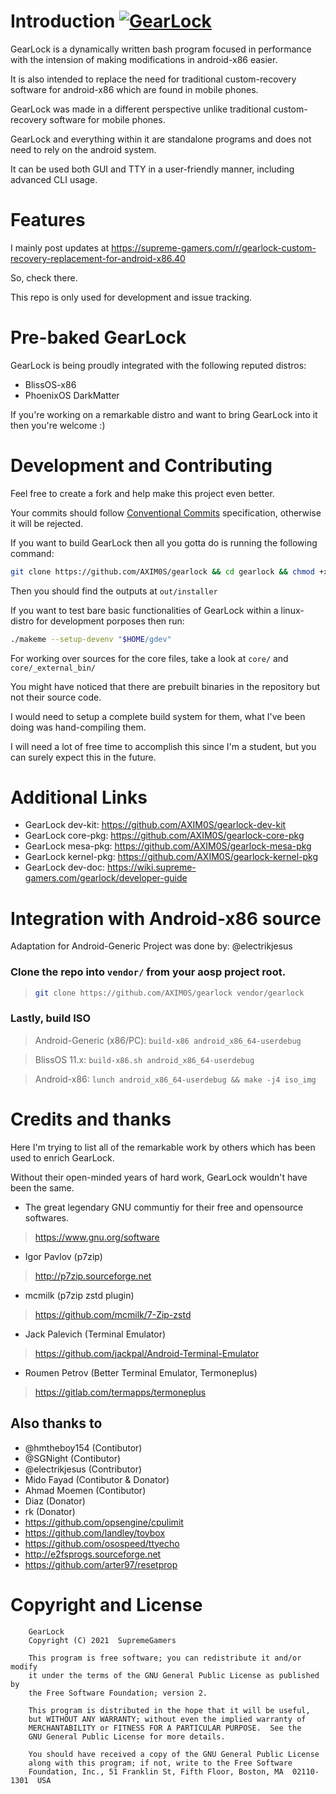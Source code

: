 # Introduction [![GearLock](https://github.com/AXIM0S/gearlock/workflows/CI/badge.svg)](https://github.com/AXIM0S/gearlock/actions)

GearLock is a dynamically written bash program focused in performance with the intension of making modifications in android-x86 easier.

It is also intended to replace the need for traditional custom-recovery software for android-x86 which are found in mobile phones.

GearLock was made in a different perspective unlike traditional custom-recovery software for mobile phones.

GearLock and everything within it are standalone programs and does not need to rely on the android system.

It can be used both GUI and TTY in a user-friendly manner, including advanced CLI usage.



# Features

I mainly post updates at https://supreme-gamers.com/r/gearlock-custom-recovery-replacement-for-android-x86.40

So, check there.

This repo is only used for development and issue tracking.



# Pre-baked GearLock

GearLock is being proudly integrated with the following reputed distros:

* BlissOS-x86
* PhoenixOS DarkMatter

If you're working on a remarkable distro and want to bring GearLock into it then you're welcome :)



# Development and Contributing

Feel free to create a fork and help make this project even better.

Your commits should follow [Conventional Commits](https://www.conventionalcommits.org/en/v1.0.0) specification, otherwise it will be rejected.

If you want to build GearLock then all you gotta do is running the following command:

```bash
git clone https://github.com/AXIM0S/gearlock && cd gearlock && chmod +x makeme && ./makeme
```

Then you should find the outputs at `out/installer`

If you want to test bare basic functionalities of GearLock within a linux-distro for development porposes then run:

```bash
./makeme --setup-devenv "$HOME/gdev"
```

For working over sources for the core files, take a look at `core/` and `core/_external_bin/`

You might have noticed that there are prebuilt binaries in the repository but not their source code.

I would need to setup a complete build system for them, what I've been doing was hand-compiling them.

I will need a lot of free time to accomplish this since I'm a student, but you can surely expect this in the future.



# Additional Links

* GearLock dev-kit: https://github.com/AXIM0S/gearlock-dev-kit
* GearLock core-pkg: https://github.com/AXIM0S/gearlock-core-pkg
* GearLock mesa-pkg: https://github.com/AXIM0S/gearlock-mesa-pkg
* GearLock kernel-pkg: https://github.com/AXIM0S/gearlock-kernel-pkg
* GearLock dev-doc: https://wiki.supreme-gamers.com/gearlock/developer-guide



# Integration with Android-x86 source

Adaptation for Android-Generic Project was done by: @electrikjesus

### Clone the repo into `vendor/` from your aosp project root.

> ```bash
> git clone https://github.com/AXIM0S/gearlock vendor/gearlock
> ```

### Lastly, build ISO

> Android-Generic (x86/PC):
`build-x86 android_x86_64-userdebug`

> BlissOS 11.x:
`build-x86.sh android_x86_64-userdebug`

> Android-x86:
`lunch android_x86_64-userdebug && make -j4 iso_img`



# Credits and thanks

Here I'm trying to list all of the remarkable work by others which has been used to enrich GearLock.

Without their open-minded years of hard work, GearLock wouldn't have been the same.

* The great legendary GNU communtiy for their free and opensource softwares.
> https://www.gnu.org/software
* Igor Pavlov (p7zip)
> http://p7zip.sourceforge.net
* mcmilk (p7zip zstd plugin)
> https://github.com/mcmilk/7-Zip-zstd
* Jack Palevich (Terminal Emulator)
> https://github.com/jackpal/Android-Terminal-Emulator
* Roumen Petrov (Better Terminal Emulator, Termoneplus)
> https://gitlab.com/termapps/termoneplus

## Also thanks to

* @hmtheboy154 (Contibutor)
* @SGNight (Contibutor)
* @electrikjesus (Contributor)
* Mido Fayad (Contibutor & Donator)
* Ahmad Moemen (Contibutor)
* Diaz (Donator)
* rk (Donator)
* https://github.com/opsengine/cpulimit
* https://github.com/landley/toybox
* https://github.com/osospeed/ttyecho
* http://e2fsprogs.sourceforge.net
* https://github.com/arter97/resetprop



# Copyright and License

```
    GearLock
    Copyright (C) 2021  SupremeGamers

    This program is free software; you can redistribute it and/or modify
    it under the terms of the GNU General Public License as published by
    the Free Software Foundation; version 2.

    This program is distributed in the hope that it will be useful,
    but WITHOUT ANY WARRANTY; without even the implied warranty of
    MERCHANTABILITY or FITNESS FOR A PARTICULAR PURPOSE.  See the
    GNU General Public License for more details.

    You should have received a copy of the GNU General Public License
    along with this program; if not, write to the Free Software
    Foundation, Inc., 51 Franklin St, Fifth Floor, Boston, MA  02110-1301  USA
```
